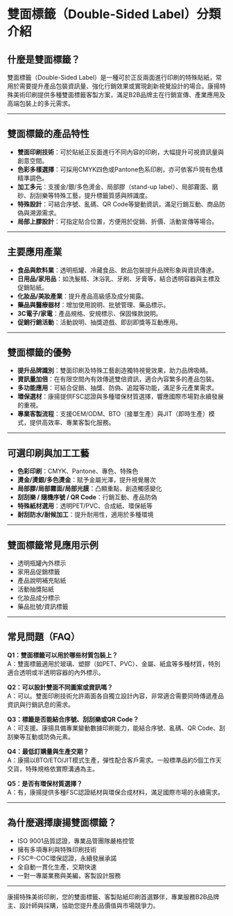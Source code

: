 # 雙面標籤（Double-Sided Label）分類介紹

## 什麼是雙面標籤？

雙面標籤（Double-Sided Label）是一種可於正反兩面進行印刷的特殊貼紙，常用於需要提升產品包裝資訊量、強化行銷效果或實現創新視覺設計的場合。康揚特殊美術印刷提供多種雙面標籤客製方案，滿足B2B品牌主在行銷宣傳、產業應用及高端包裝上的多元需求。

---

## 雙面標籤的產品特性

- **雙面印刷技術**：可於貼紙正反面進行不同內容的印刷，大幅提升可視資訊量與創意空間。
- **色彩多樣選擇**：可採用CMYK四色或Pantone色系印刷，亦可依客戶現有色樣精準調色。
- **加工多元**：支援金/銀/多色燙金、局部膠（stand-up label）、局部霧面、磨砂、刮刮樂等特殊工藝，提升標籤質感與辨識度。
- **特殊設計**：可結合序號、亂碼、QR Code等變動資訊，滿足行銷互動、商品防偽與溯源需求。
- **局部上膠設計**：可指定貼合位置，方便用於促銷、折價、活動宣傳等場合。

---

## 主要應用產業

- **食品與飲料業**：透明瓶罐、冷藏食品、飲品包裝提升品牌形象與資訊傳達。
- **日用品/家用品**：如洗髮精、沐浴乳、牙刷、牙膏等，結合透明容器與主標及促銷貼紙。
- **化妝品/美妝產業**：提升產品高級感及成分揭露。
- **藥品與醫療器材**：增加使用說明、批號管理、藥品標示。
- **3C電子/家電**：產品規格、安規標示、保固條款說明。
- **促銷行銷活動**：活動說明、抽獎遊戲、即刮即獎等互動應用。

---

## 雙面標籤的優勢

- **提升品牌識別**：雙面印刷及特殊工藝創造獨特視覺效果，助力品牌吸睛。
- **資訊量加倍**：在有限空間內有效傳遞雙倍資訊，適合內容繁多的產品包裝。
- **多功能應用**：可結合促銷、抽獎、防偽、追蹤等功能，滿足多元產業需求。
- **環保選材**：康揚提供FSC認證與多種環保材質選擇，響應國際市場對永續發展的重視。
- **專業客製流程**：支援OEM/ODM、BTO（接單生產）與JIT（即時生產）模式，提供高效率、專業客製化服務。

---

## 可選印刷與加工工藝

- **色彩印刷**：CMYK、Pantone、專色、特殊色
- **燙金/燙銀/多色燙金**：賦予金屬光澤，提升視覺層次
- **局部膠/局部霧面/局部光膜**：凸顯重點，創造觸感變化
- **刮刮樂 / 隨機序號 / QR Code**：行銷互動、產品防偽
- **特殊紙材選用**：透明PET/PVC、合成紙、環保紙等
- **耐刮防水/耐候加工**：提升耐用性，適用於多種環境

---

## 雙面標籤常見應用示例

- 透明瓶罐內外標示
- 家用品促銷標籤
- 產品說明補充貼紙
- 活動抽獎貼紙
- 化妝品成分標示
- 藥品批號/資訊標籤

---

## 常見問題（FAQ）

**Q1：雙面標籤可以用於哪些材質包裝上？**  
A：雙面標籤適用於玻璃、塑膠（如PET、PVC）、金屬、紙盒等多種材質，特別適合透明或半透明容器的內外標示。

**Q2：可以設計雙面不同圖案或資訊嗎？**  
A：可以。雙面印刷技術允許兩面各自獨立設計內容，非常適合需要同時傳遞產品資訊與行銷訊息的需求。

**Q3：標籤是否能結合序號、刮刮樂或QR Code？**  
A：可支援。康揚具備專業變動數據印刷能力，能結合序號、亂碼、QR Code、刮刮樂等互動或防偽元素。

**Q4：最低訂購量與生產交期？**  
A：康揚以BTO/ETO/JIT模式生產，彈性配合客戶需求。一般標準品約5個工作天交貨，特殊規格依實際溝通為主。

**Q5：是否有環保材質選擇？**  
A：有，康揚提供多種FSC認證紙材與環保合成材料，滿足國際市場的永續需求。

---

## 為什麼選擇康揚雙面標籤？

- ISO 9001品質認證，專業品管團隊嚴格控管
- 擁有多項專利與特殊印刷技術
- FSC®-COC環保認證，永續發展承諾
- 全自動一貫化生產，交期快速
- 一對一專屬業務與美編，客製設計服務

---

康揚特殊美術印刷，您的雙面標籤、客製貼紙印刷首選夥伴，專業服務B2B品牌主、設計師與採購，協助您提升產品價值與市場競爭力。